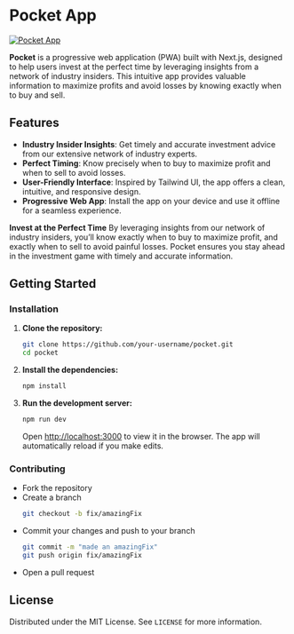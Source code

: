 # Pocket App

[![Pocket App](./public/pocket.png)](https://pocketapp-beta.vercel.app/)

**Pocket** is a progressive web application (PWA) built with Next.js, designed to help users invest at the perfect time by leveraging insights from a network of industry insiders. This intuitive app provides valuable information to maximize profits and avoid losses by knowing exactly when to buy and sell.

## Features

- **Industry Insider Insights**: Get timely and accurate investment advice from our extensive network of industry experts.
- **Perfect Timing**: Know precisely when to buy to maximize profit and when to sell to avoid losses.
- **User-Friendly Interface**: Inspired by Tailwind UI, the app offers a clean, intuitive, and responsive design.
- **Progressive Web App**: Install the app on your device and use it offline for a seamless experience.

**Invest at the Perfect Time**
By leveraging insights from our network of industry insiders, you’ll know exactly when to buy to maximize profit, and exactly when to sell to avoid painful losses. Pocket ensures you stay ahead in the investment game with timely and accurate information.

## Getting Started

### Installation

1. **Clone the repository:**

   ```bash
   git clone https://github.com/your-username/pocket.git
   cd pocket
   ```

2. **Install the dependencies:**

   ```bash
   npm install
   ```

3. **Run the development server:**
   ```bash
   npm run dev
   ```
   Open [http://localhost:3000](http://localhost:3000) to view it in the browser. The app will automatically reload if you make edits.

### Contributing

- Fork the repository
- Create a branch
  ```bash
  git checkout -b fix/amazingFix
  ```
- Commit your changes and push to your branch
  ```bash
  git commit -m "made an amazingFix"
  git push origin fix/amazingFix
  ```
- Open a pull request

## License

Distributed under the MIT License. See `LICENSE` for more information.

